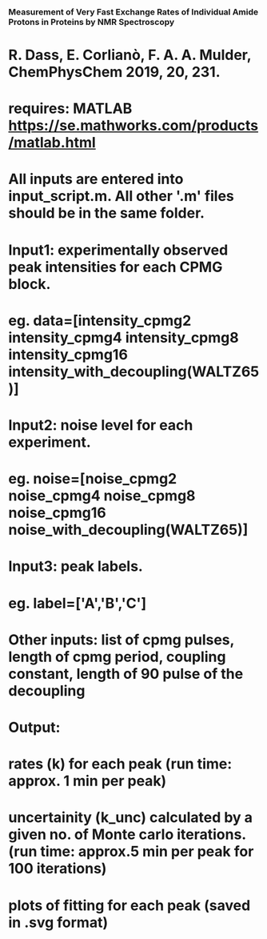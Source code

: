 ### Measurement of Very Fast Exchange Rates of Individual Amide Protons in Proteins by NMR Spectroscopy
# R. Dass, E. Corlianò, F. A. A. Mulder, ChemPhysChem 2019, 20, 231.

# requires: MATLAB https://se.mathworks.com/products/matlab.html
# All inputs are entered into input_script.m. All other '.m' files should be in the same folder. 
# Input1: experimentally observed peak intensities for each CPMG block. 
# eg. data=[intensity_cpmg2 intensity_cpmg4 intensity_cpmg8 intensity_cpmg16 intensity_with_decoupling(WALTZ65)] 
# Input2: noise level for each experiment. 
# eg. noise=[noise_cpmg2 noise_cpmg4 noise_cpmg8 noise_cpmg16 noise_with_decoupling(WALTZ65)] 
# Input3: peak labels. 
# eg. label=['A','B','C']
# Other inputs: list of cpmg pulses,  length of cpmg period, coupling constant, length of 90 pulse of the decoupling
# Output:
# rates (k) for each peak (run time: approx. 1 min per peak) 
# uncertainity (k_unc) calculated by a given no. of Monte carlo iterations. (run time: approx.5 min per peak for 100 iterations) 
# plots of fitting for each peak (saved in .svg format)
